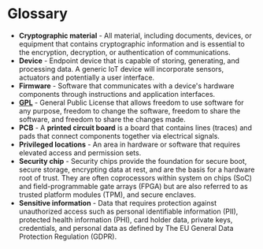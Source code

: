 # Glossary
- **Cryptographic material** -   All material, including documents, devices, or equipment that contains cryptographic information and is essential to the encryption, decryption, or authentication of communications.
- **Device** - Endpoint device that is capable of storing, generating, and processing data. A generic IoT device will incorporate sensors, actuators and potentially a user interface.  
- **Firmware** - Software that communicates with a device's hardware components through instructions and application interfaces.
- **[GPL](https://www.gnu.org/licenses/quick-guide-gplv3.html)** - General Public License that allows freedom to use software for any purpose, freedom to change the software, freedom to share the software, and freedom to share the changes made.
- **PCB** - A **printed circuit board** is a board that contains lines (traces) and pads that connect components together via electrical signals.
- **Privileged locations** - An area in hardware or software that requires elevated access and permission sets.
- **Security chip** - Security chips provide the foundation for secure boot, secure storage, encrypting data at rest, and are the basis for a hardware root of trust. They are often coprocessors within system on chips (SoC) and field-programmable gate arrays (FPGA) but are also referred to as trusted platform modules (TPM), and secure enclaves.
- **Sensitive information** - Data that requires protection against unauthorized access such as personal identifiable information (PII), protected health information (PHI), card holder data, private keys, credentials, and personal data as defined by The EU General Data Protection Regulation (GDPR).
